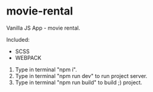 # movie-rental
Vanilla JS App - movie rental. 

Included:
* SCSS
* WEBPACK

1. Type in terminal "npm i".
2. Type in terminal "npm run dev" to run project server.
3. Type in terminal "npm run build" to build ;) project.
